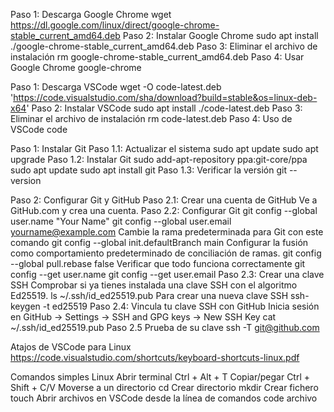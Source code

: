 Paso 1: Descarga Google Chrome
wget https://dl.google.com/linux/direct/google-chrome-stable_current_amd64.deb
Paso 2: Instalar Google Chrome
sudo apt install ./google-chrome-stable_current_amd64.deb
Paso 3: Eliminar el archivo de instalación
rm google-chrome-stable_current_amd64.deb
Paso 4: Usar Google Chrome
google-chrome

Paso 1: Descarga VSCode
wget -O code-latest.deb 'https://code.visualstudio.com/sha/download?build=stable&os=linux-deb-x64'
Paso 2: Instalar VSCode
sudo apt install ./code-latest.deb
Paso 3: Eliminar el archivo de instalación
rm code-latest.deb
Paso 4: Uso de VSCode
code

Paso 1: Instalar Git
Paso 1.1: Actualizar el sistema
sudo apt update
sudo apt upgrade
Paso 1.2: Instalar Git
sudo add-apt-repository ppa:git-core/ppa
sudo apt update
sudo apt install git
Paso 1.3: Verificar la versión
git --version

Paso 2: Configurar Git y GitHub
Paso 2.1: Crear una cuenta de GitHub
Ve a GitHub.com y crea una cuenta.
Paso 2.2: Configurar Git
git config --global user.name "Your Name"
git config --global user.email yourname@example.com
Cambie la rama predeterminada para Git con este comando
git config --global init.defaultBranch main
Configurar la fusión como comportamiento predeterminado de conciliación de ramas.
git config --global pull.rebase false
Verificar que todo funciona correctamente
git config --get user.name
git config --get user.email
Paso 2.3: Crear una clave SSH
Comprobar si ya tienes instalada una clave SSH con el algoritmo Ed25519.
ls ~/.ssh/id_ed25519.pub
Para crear una nueva clave SSH
ssh-keygen -t ed25519
Paso 2.4: Vincula tu clave SSH con GitHub
Inicia sesión en GitHub -> Settings -> SSH and GPG keys -> New SSH Key
cat ~/.ssh/id_ed25519.pub
Paso 2.5 Prueba de su clave
ssh -T git@github.com

Atajos de VSCode para Linux
https://code.visualstudio.com/shortcuts/keyboard-shortcuts-linux.pdf

Comandos simples Linux
Abrir terminal
Ctrl + Alt + T
Copiar/pegar
Ctrl + Shift + C/V
Moverse a un directorio
cd
Crear directorio
mkdir
Crear fichero
touch
Abrir archivos en VSCode desde la línea de comandos
code archivo